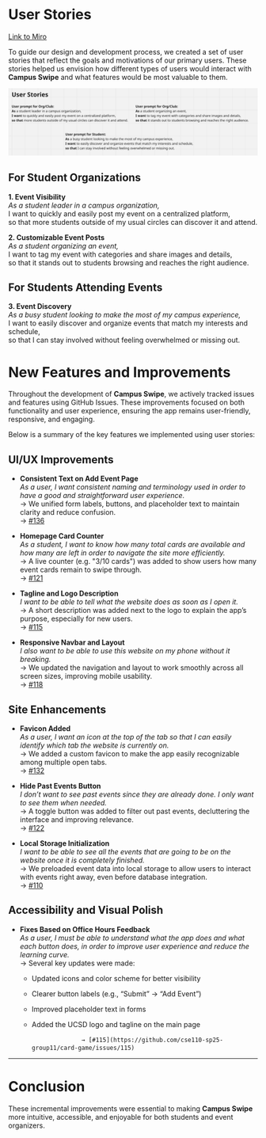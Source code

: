 # User Stories

[Link to Miro](https://miro.com/app/board/uXjVI-UbQ1E=/?share_link_id=636988946)

To guide our design and development process, we created a set of user stories that reflect the goals and motivations of our primary users. These stories helped us envision how different types of users would interact with **Campus Swipe** and what features would be most valuable to them.

![Screenshot of user stories on Miro](/specs/assets/userStories.png)

## For Student Organizations

**1. Event Visibility**  
_As a student leader in a campus organization,_  
I want to quickly and easily post my event on a centralized platform,  
so that more students outside of my usual circles can discover it and attend.

**2. Customizable Event Posts**  
_As a student organizing an event,_  
I want to tag my event with categories and share images and details,  
so that it stands out to students browsing and reaches the right audience.

## For Students Attending Events

**3. Event Discovery**  
_As a busy student looking to make the most of my campus experience,_  
I want to easily discover and organize events that match my interests and schedule,  
so that I can stay involved without feeling overwhelmed or missing out.

# New Features and Improvements

Throughout the development of **Campus Swipe**, we actively tracked issues and features using GitHub Issues. These improvements focused on both functionality and user experience, ensuring the app remains user-friendly, responsive, and engaging.

Below is a summary of the key features we implemented using user stories:

## UI/UX Improvements

- **Consistent Text on Add Event Page**  
  _As a user, I want consistent naming and terminology used in order to have a good and straightforward user experience._  
  → We unified form labels, buttons, and placeholder text to maintain clarity and reduce confusion.
  <br>
  → [#136](https://github.com/cse110-sp25-group11/card-game/issues/136)

- **Homepage Card Counter**  
  _As a student, I want to know how many total cards are available and how many are left in order to navigate the site more efficiently._  
  → A live counter (e.g. "3/10 cards") was added to show users how many event cards remain to swipe through.
  <br>
  → [#121](https://github.com/cse110-sp25-group11/card-game/issues/121)

- **Tagline and Logo Description**  
  _I want to be able to tell what the website does as soon as I open it._  
  → A short description was added next to the logo to explain the app’s purpose, especially for new users.  
  → [#115](https://github.com/cse110-sp25-group11/card-game/issues/115)

- **Responsive Navbar and Layout**  
  _I also want to be able to use this website on my phone without it breaking._  
  → We updated the navigation and layout to work smoothly across all screen sizes, improving mobile usability.
  <br>
  → [#118](https://github.com/cse110-sp25-group11/card-game/issues/118)

## Site Enhancements

- **Favicon Added**  
  _As a user, I want an icon at the top of the tab so that I can easily identify which tab the website is currently on._  
  → We added a custom favicon to make the app easily recognizable among multiple open tabs.
  <br>
  → [#132](https://github.com/cse110-sp25-group11/card-game/issues/132)

- **Hide Past Events Button**  
  _I don’t want to see past events since they are already done. I only want to see them when needed._  
  → A toggle button was added to filter out past events, decluttering the interface and improving relevance.
  <br>
  → [#122](https://github.com/cse110-sp25-group11/card-game/issues/122)

- **Local Storage Initialization**  
  _I want to be able to see all the events that are going to be on the website once it is completely finished._  
  → We preloaded event data into local storage to allow users to interact with events right away, even before database integration.
  <br>
  → [#110](https://github.com/cse110-sp25-group11/card-game/issues/110)

## Accessibility and Visual Polish

- **Fixes Based on Office Hours Feedback**  
  _As a user, I must be able to understand what the app does and what each button does, in order to improve user experience and reduce the learning curve._  
  → Several key updates were made:

    - Updated icons and color scheme for better visibility
    - Clearer button labels (e.g., “Submit” → “Add Event”)
    - Improved placeholder text in forms
    - Added the UCSD logo and tagline on the main page

                        → [#115](https://github.com/cse110-sp25-group11/card-game/issues/115)

---

# Conclusion

These incremental improvements were essential to making **Campus Swipe** more intuitive, accessible, and enjoyable for both students and event organizers.
